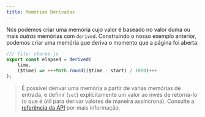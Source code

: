 ```yaml
---
title: Memórias Derivadas
---
```


Nós podemos criar uma memória cujo valor é baseado no valor duma ou mais _outras_ memórias com `derived`. Construindo o nosso exemplo anterior, podemos criar uma memória que deriva o momento que a página foi aberta:

```js
/// file: stores.js
export const elapsed = derived(
    time,
    ($time) => +++Math.round(($time - start) / 1000)+++
);
```

> É possível derivar uma memória a partir de várias memórias de entrada, e definir (`set`) explicitamente um valor ao invés de retorná-lo (o que é útil para derivar valores de maneira assíncrona). Consulte a [referência da API](https://svelte.dev/docs#run-time-svelte-store-derived) por mais informação.
